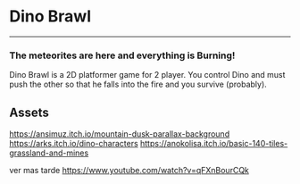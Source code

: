 # Dino Brawl
---
### The meteorites are here and everything is Burning!
Dino Brawl is a 2D platformer game for 2 player. You control Dino and must push the other so that he falls into the fire and you survive (probably).

## Assets
https://ansimuz.itch.io/mountain-dusk-parallax-background
https://arks.itch.io/dino-characters
https://anokolisa.itch.io/basic-140-tiles-grassland-and-mines

ver mas tarde
https://www.youtube.com/watch?v=qFXnBourCQk
